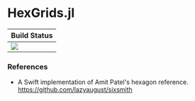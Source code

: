 # HexGrids.jl

|  **Build Status**                |
|:---------------------------------|
|  [![][actions-img]][actions-url] |

### References
 * A Swift implementation of Amit Patel's hexagon reference.  https://github.com/lazyaugust/sixsmith


[actions-img]: https://github.com/wookay/HexGrids.jl/workflows/CI/badge.svg
[actions-url]: https://github.com/wookay/HexGrids.jl/actions

